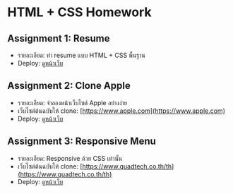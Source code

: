 # HTML + CSS Homework 

## Assignment 1: Resume
- รายละเอียด: ทำ resume แบบ HTML + CSS พื้นฐาน
- Deploy: [ดูหน้าเว็บ](https://Chadaporn24.github.io/HTML---CSS-Homework/assignment-1-resume)

## Assignment 2: Clone Apple
- รายละเอียด: จำลองหน้าเว็บไซต์ Apple อย่างง่าย
- เว็บไซต์ต้นฉบับให้ clone: [https://www.apple.com](https://www.apple.com)
- Deploy: [ดูหน้าเว็บ](https://Chadaporn24.github.io/HTML---CSS-Homework/assignment-2-cloneapp)

## Assignment 3: Responsive Menu
- รายละเอียด: Responsive ด้วย CSS เท่านั้น
- เว็บไซต์ต้นฉบับให้ clone: [https://www.quadtech.co.th/th](https://www.quadtech.co.th/th)
- Deploy: [ดูหน้าเว็บ](https://Chadaporn24.github.io/HTML---CSS-Homework/assignment-3-responsive)

